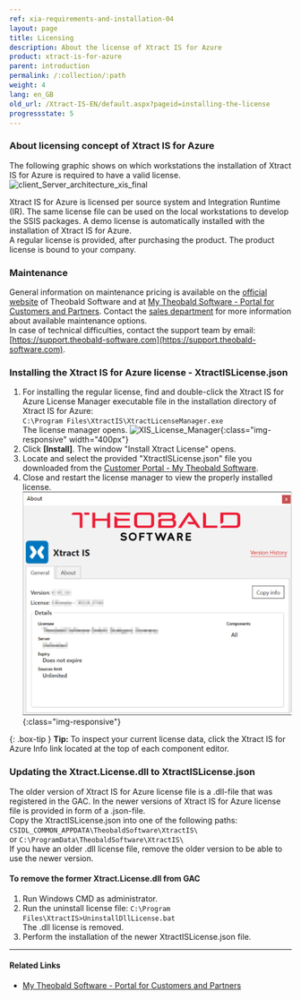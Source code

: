```yaml
---
ref: xia-requirements-and-installation-04
layout: page
title: Licensing
description: About the license of Xtract IS for Azure
product: xtract-is-for-azure
parent: introduction
permalink: /:collection/:path
weight: 4
lang: en_GB
old_url: /Xtract-IS-EN/default.aspx?pageid=installing-the-license
progressstate: 5
---
```



### About licensing concept of Xtract IS for Azure
The following graphic shows on which workstations the installation of Xtract IS for Azure is required to have a valid license.   
![client_Server_architecture_xis_final](/img/content/xis/client_server_xis.png)<br>

Xtract IS for Azure is licensed per source system and Integration Runtime (IR). The same license file can be used on the local workstations to develop the SSIS packages.
A demo license is automatically installed with the installation of Xtract IS for Azure. <br>
A regular license is provided, after purchasing the product. The product license is bound to your company. 

### Maintenance
General information on maintenance pricing is available on the [official website](https://theobald-software.com/en/xtract-is/xtract-is-for-azure-pricing-order/) of Theobald Software and at [My Theobald Software - Portal for Customers and Partners](https://my.theobald-software.com/). Contact the [sales department](mailto:sales@theobald-software.com) for more information about available maintenance options.<br>
In case of technical difficulties, contact the support team by email: [https://support.theobald-software.com](https://support.theobald-software.com).


### Installing the Xtract IS for Azure license - XtractISLicense.json
1. For installing the regular license, find and double-click the Xtract IS for Azure License Manager executable file in the installation directory of Xtract IS for Azure:<br>
`C:\Program Files\XtractIS\XtractLicenseManager.exe` <br>
The license manager opens. 
![XIS_License_Manager](/img/content/xis/xis_license-manager.png){:class="img-responsive" width="400px"}
2. Click **[Install]**. The window "Install Xtract License" opens.
3. Locate and select the provided "XtractISLicense.json" file you downloaded from the [Customer Portal - My Theobald Software](https://my.theobald-software.com).
4. Close and restart the license manager to view the properly installed license.  
![XIS_License_Info](/img/content/XIS_License_Info.png){:class="img-responsive"}

{: .box-tip }
**Tip:** To inspect your current license data, click the Xtract IS for Azure Info link located at the top of each component editor.

### Updating the Xtract.License.dll to XtractISLicense.json
The older version of Xtract IS for Azure license file is a .dll-file that was registered in the GAC.
In the newer versions of Xtract IS for Azure license file is provided in form of a .json-file.<br>
Copy the XtractISLicense.json into one of the following paths: <br>
`CSIDL_COMMON_APPDATA\TheobaldSoftware\XtractIS\` <br>
 or `C:\ProgramData\TheobaldSoftware\XtractIS\` <br>
If you have an older .dll license file, remove the older version to be able to use the newer version.

#### To remove the former Xtract.License.dll from GAC
1. Run Windows CMD as administrator.
2. Run the uninstall license file: `C:\Program Files\XtractIS>UninstallDllLicense.bat` <br>
The .dll license is removed.
3. Perform the installation of the newer XtractISLicense.json file.

****
#### Related Links
- [My Theobald Software - Portal for Customers and Partners](https://my.theobald-software.com/)


